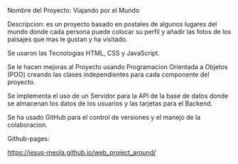 Nombre del Proyecto: Viajando por el Mundo

Descripcion: es un proyecto basado en postales de algunos lugares del mundo donde cada persona puede colocar su perfil y añadir las fotos de los paisajes que mas le gustan y ha visitado.

Se usaron las Tecnologias HTML, CSS y JavaScript.

Se le hacen mejoras al Proyecto usando Programacion Orientada a Objetos (POO) creando las clases independientes para cada componente del proyecto.

Se implementa el uso de un Servidor para la API de la base de datos donde se almacenan los datos de los usuarios y las tarjetas para el Backend.

Se ha usado GitHub para el control de versiones y el manejo de la colaboracion.

Github-pages:

https://jesus-meola.github.io/web_project_around/
